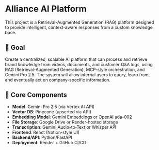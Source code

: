 # Alliance AI Platform

This project is a Retrieval-Augmented Generation (RAG) platform designed to provide intelligent, context-aware responses from a custom knowledge base.

## 🚀 Goal

Create a centralized, scalable AI platform that can process and retrieve brand knowledge from videos, documents, and customer Q&A logs, using RAG (Retrieval-Augmented Generation), MCP-style orchestration, and Gemini Pro 2.5. The system will allow internal users to query, learn from, and eventually act on company-specific information.

## 🧱 Core Components

-   **Model**: Gemini Pro 2.5 (via Vertex AI API)
-   **Vector DB**: Pinecone (upserted via API)
-   **Embedding Model**: Gemini Embeddings or OpenAI ada-002
-   **File Storage**: Google Drive or Render-hosted storage
-   **Transcription**: Gemini Audio-to-Text or Whisper API
-   **Frontend**: React (Notion-style UI)
-   **Backend/API**: Python/FastAPI
-   **Deployment**: Render + GitHub CI/CD